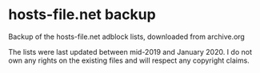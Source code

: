 # hosts-file.net backup
Backup of the hosts-file.net adblock lists, downloaded from archive.org

The lists were last updated between mid-2019 and January 2020. I do not own any rights on the existing files and will respect any copyright claims.
